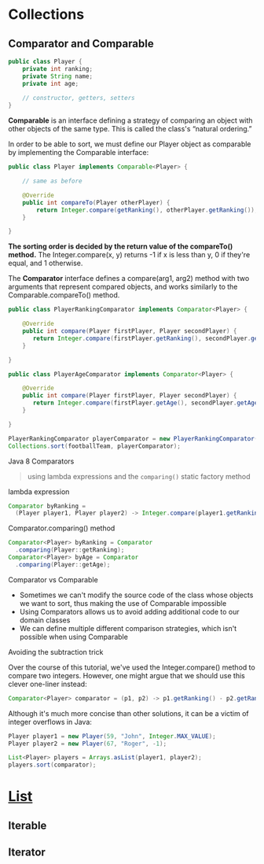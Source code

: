 # Collections

## Comparator and Comparable

```java
public class Player {
    private int ranking;
    private String name;
    private int age;
    
    // constructor, getters, setters  
}
```

**Comparable** is an interface defining a strategy of comparing an object with other objects of the same type. This is called the class's “natural ordering.”

In order to be able to sort, we must define our Player object as comparable by implementing the Comparable interface:

```java
public class Player implements Comparable<Player> {

    // same as before

    @Override
    public int compareTo(Player otherPlayer) {
        return Integer.compare(getRanking(), otherPlayer.getRanking());
    }

}

```

**The sorting order is decided by the return value of the compareTo() method.** The Integer.compare(x, y) returns -1 if x is less than y, 0 if they're equal, and 1 otherwise.



The **Comparator** interface defines a compare(arg1, arg2) method with two arguments that represent compared objects, and works similarly to the Comparable.compareTo() method.

```java
public class PlayerRankingComparator implements Comparator<Player> {

    @Override
    public int compare(Player firstPlayer, Player secondPlayer) {
       return Integer.compare(firstPlayer.getRanking(), secondPlayer.getRanking());
    }

}
```

```java
public class PlayerAgeComparator implements Comparator<Player> {

    @Override
    public int compare(Player firstPlayer, Player secondPlayer) {
       return Integer.compare(firstPlayer.getAge(), secondPlayer.getAge());
    }

}
```

```java
PlayerRankingComparator playerComparator = new PlayerRankingComparator();
Collections.sort(footballTeam, playerComparator);

```

Java 8 Comparators
> using lambda expressions and the `comparing()` static factory method


lambda expression

```java
Comparator byRanking = 
  (Player player1, Player player2) -> Integer.compare(player1.getRanking(), player2.getRanking());
```

Comparator.comparing() method

```java
Comparator<Player> byRanking = Comparator
  .comparing(Player::getRanking);
Comparator<Player> byAge = Comparator
  .comparing(Player::getAge);
```


Comparator vs Comparable

- Sometimes we can't modify the source code of the class whose objects we want to sort, thus making the use of Comparable impossible
- Using Comparators allows us to avoid adding additional code to our domain classes
- We can define multiple different comparison strategies, which isn't possible when using Comparable

Avoiding the subtraction trick

Over the course of this tutorial, we've used the Integer.compare() method to compare two integers. However, one might argue that we should use this clever one-liner instead:
```java
Comparator<Player> comparator = (p1, p2) -> p1.getRanking() - p2.getRanking();
```

Although it's much more concise than other solutions, it can be a victim of integer overflows in Java:

```java
Player player1 = new Player(59, "John", Integer.MAX_VALUE);
Player player2 = new Player(67, "Roger", -1);

List<Player> players = Arrays.asList(player1, player2);
players.sort(comparator);
```

# [List](https://github.com/hks1/java-tutorial/blob/main/src/main/java/com/tutorial/collections/collection/list/list.md)

## Iterable

## Iterator



<!-- https://www.baeldung.com/java-comparator-comparable -->
<!-- https://www.baeldung.com/java-8-comparator-comparing -->
